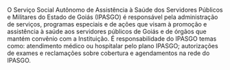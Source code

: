 O Serviço Social Autônomo de Assistência à Saúde dos Servidores Públicos e Militares do Estado de Goiás (IPASGO) é responsável pela administração de serviços, programas especiais e de ações que visam à promoção e assistência à saúde aos servidores públicos de Goiás e de órgãos que mantém convênio com a Instituição. É responsabilidade do IPASGO temas como: atendimento médico ou hospitalar pelo plano IPASGO; autorizações de exames e reclamações sobre cobertura e agendamentos na rede do IPASGO.